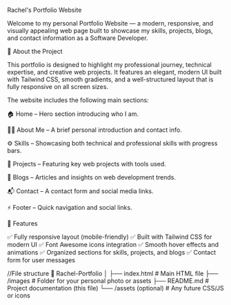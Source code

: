  Rachel's Portfolio Website

Welcome to my personal Portfolio Website — a modern, responsive, and visually appealing web page built to showcase my skills, projects, blogs, and contact information as a Software Developer.

📖 About the Project

This portfolio is designed to highlight my professional journey, technical expertise, and creative web projects.
It features an elegant, modern UI built with Tailwind CSS, smooth gradients, and a well-structured layout that is fully responsive on all screen sizes.

The website includes the following main sections:

🏠 Home – Hero section introducing who I am.

👩‍💻 About Me – A brief personal introduction and contact info.

⚙️ Skills – Showcasing both technical and professional skills with progress bars.

💼 Projects – Featuring key web projects with tools used.

📝 Blogs – Articles and insights on web development trends.

📬 Contact – A contact form and social media links.

⚡ Footer – Quick navigation and social links.

🧩 Features

✅ Fully responsive layout (mobile-friendly)
✅ Built with Tailwind CSS for modern UI
✅ Font Awesome icons integration
✅ Smooth hover effects and animations
✅ Organized sections for skills, projects, and blogs
✅ Contact form for user messages

//File structure
📂 Rachel-Portfolio
│
├── index.html         # Main HTML file
├── /images            # Folder for your personal photo or assets
├── README.md          # Project documentation (this file)
└── /assets (optional) # Any future CSS/JS or icons
